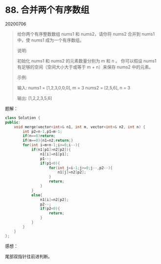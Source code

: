 # 88. 合并两个有序数组

20200706

> 给你两个有序整数数组 nums1 和 nums2，请你将 nums2 合并到 nums1 中，使 nums1 成为一个有序数组。
>
>  
> 
> 说明:
> 
> 初始化 nums1 和 nums2 的元素数量分别为 m 和 n 。
>你可以假设 nums1 有足够的空间（空间大小大于或等于 m + n）来保存 nums2 中的元素。
> 
>
> 示例:
> 
> 输入:
> nums1 = [1,2,3,0,0,0], m = 3
>nums2 = [2,5,6],       n = 3
> 
> 输出: [1,2,2,3,5,6]
> 

题解：

```cpp
class Solution {
public:
    void merge(vector<int>& n1, int m, vector<int>& n2, int n) {
        int p2=n-1,p1=m-1;
        if(n==0)return;
        if(m==0){n1=n2;return;}
        for(int i=m+n-1;i>=0;i--){
            if(n1[p1]>n2[p2]){
                n1[i]=n1[p1];
                p1--;
                if(p1<0){
                    for(int j=i-1;j>=0;j--,p2--){
                        n1[j]=n2[p2];
                    }
                    return;
                }
            }
            else{
                n1[i]=n2[p2];
                p2--;
                if(p2<0){
                    return;
                }
            }
        }
    }
};
```

感想：

尾部双指针往前进判断。

